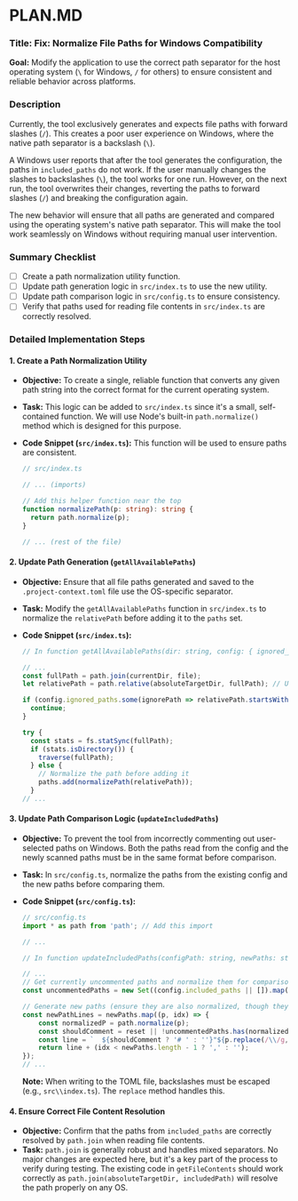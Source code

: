 

# PLAN.MD

### **Title: Fix: Normalize File Paths for Windows Compatibility**

**Goal:** Modify the application to use the correct path separator for the host operating system (`\` for Windows, `/` for others) to ensure consistent and reliable behavior across platforms.

### **Description**

Currently, the tool exclusively generates and expects file paths with forward slashes (`/`). This creates a poor user experience on Windows, where the native path separator is a backslash (`\`).

A Windows user reports that after the tool generates the configuration, the paths in `included_paths` do not work. If the user manually changes the slashes to backslashes (`\`), the tool works for one run. However, on the next run, the tool overwrites their changes, reverting the paths to forward slashes (`/`) and breaking the configuration again.

The new behavior will ensure that all paths are generated and compared using the operating system's native path separator. This will make the tool work seamlessly on Windows without requiring manual user intervention.

### **Summary Checklist**

- [ ] Create a path normalization utility function.
- [ ] Update path generation logic in `src/index.ts` to use the new utility.
- [ ] Update path comparison logic in `src/config.ts` to ensure consistency.
- [ ] Verify that paths used for reading file contents in `src/index.ts` are correctly resolved.

### **Detailed Implementation Steps**

#### 1. Create a Path Normalization Utility

*   **Objective:** To create a single, reliable function that converts any given path string into the correct format for the current operating system.
*   **Task:** This logic can be added to `src/index.ts` since it's a small, self-contained function. We will use Node's built-in `path.normalize()` method which is designed for this purpose.

*   **Code Snippet (`src/index.ts`):**
    This function will be used to ensure paths are consistent.

    ```typescript
    // src/index.ts

    // ... (imports)

    // Add this helper function near the top
    function normalizePath(p: string): string {
      return path.normalize(p);
    }

    // ... (rest of the file)
    ```

#### 2. Update Path Generation (`getAllAvailablePaths`)

*   **Objective:** Ensure that all file paths generated and saved to the `.project-context.toml` file use the OS-specific separator.
*   **Task:** Modify the `getAllAvailablePaths` function in `src/index.ts` to normalize the `relativePath` before adding it to the `paths` set.

*   **Code Snippet (`src/index.ts`):**

    ```typescript
    // In function getAllAvailablePaths(dir: string, config: { ignored_paths: string[] }): string[]

    // ...
    const fullPath = path.join(currentDir, file);
    let relativePath = path.relative(absoluteTargetDir, fullPath); // Use let instead of const

    if (config.ignored_paths.some(ignorePath => relativePath.startsWith(ignorePath))) {
      continue;
    }

    try {
      const stats = fs.statSync(fullPath);
      if (stats.isDirectory()) {
        traverse(fullPath);
      } else {
        // Normalize the path before adding it
        paths.add(normalizePath(relativePath));
      }
    // ...
    ```

#### 3. Update Path Comparison Logic (`updateIncludedPaths`)

*   **Objective:** To prevent the tool from incorrectly commenting out user-selected paths on Windows. Both the paths read from the config and the newly scanned paths must be in the same format before comparison.
*   **Task:** In `src/config.ts`, normalize the paths from the existing config and the new paths before comparing them.

*   **Code Snippet (`src/config.ts`):**

    ```typescript
    // src/config.ts
    import * as path from 'path'; // Add this import

    // ...

    // In function updateIncludedPaths(configPath: string, newPaths: string[], reset: boolean = false)

    // ...
    // Get currently uncommented paths and normalize them for comparison
    const uncommentedPaths = new Set((config.included_paths || []).map(p => path.normalize(p)));

    // Generate new paths (ensure they are also normalized, though they should be from getAllAvailablePaths)
    const newPathLines = newPaths.map((p, idx) => {
        const normalizedP = path.normalize(p);
        const shouldComment = reset || !uncommentedPaths.has(normalizedP);
        const line = `  ${shouldComment ? '# ' : ''}"${p.replace(/\\/g, '\\\\')}"`; // Escape backslashes for TOML string
        return line + (idx < newPaths.length - 1 ? ',' : '');
    });
    // ...
    ```
    **Note:** When writing to the TOML file, backslashes must be escaped (e.g., `src\\index.ts`). The `replace` method handles this.

#### 4. Ensure Correct File Content Resolution

*   **Objective:** Confirm that the paths from `included_paths` are correctly resolved by `path.join` when reading file contents.
*   **Task:** `path.join` is generally robust and handles mixed separators. No major changes are expected here, but it's a key part of the process to verify during testing. The existing code in `getFileContents` should work correctly as `path.join(absoluteTargetDir, includedPath)` will resolve the path properly on any OS.

